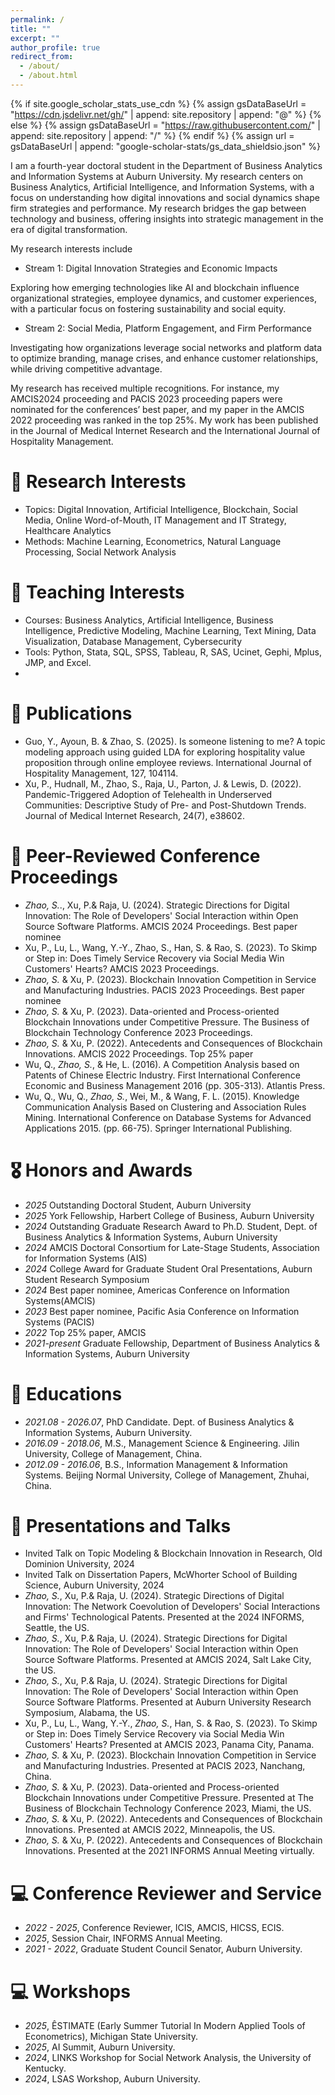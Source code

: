 ```yaml
---
permalink: /
title: ""
excerpt: ""
author_profile: true
redirect_from: 
  - /about/
  - /about.html
---
```


{% if site.google_scholar_stats_use_cdn %}
{% assign gsDataBaseUrl = "https://cdn.jsdelivr.net/gh/" | append: site.repository | append: "@" %}
{% else %}
{% assign gsDataBaseUrl = "https://raw.githubusercontent.com/" | append: site.repository | append: "/" %}
{% endif %}
{% assign url = gsDataBaseUrl | append: "google-scholar-stats/gs_data_shieldsio.json" %}

<span class='anchor' id='about-me'></span>

I am a fourth-year doctoral student in the Department of Business Analytics and Information Systems at Auburn University. My research centers on Business Analytics, Artificial Intelligence, and Information Systems, with a focus on understanding how digital innovations and social dynamics shape firm strategies and performance. My research bridges the gap between technology and business, offering insights into strategic management in the era of digital transformation.

My research interests include
- Stream 1: Digital Innovation Strategies and Economic Impacts

Exploring how emerging technologies like AI and blockchain influence organizational strategies, employee dynamics, and customer experiences, with a particular focus on fostering sustainability and social equity.

- Stream 2: Social Media, Platform Engagement, and Firm Performance

Investigating how organizations leverage social networks and platform data to optimize branding, manage crises, and enhance customer relationships, while driving competitive advantage.

My research has received multiple recognitions. For instance, my AMCIS2024 proceeding and PACIS 2023 proceeding papers were nominated for the conferences’ best paper, and my paper in the AMCIS 2022 proceeding was ranked in the top 25%. My work has been published in the Journal of Medical Internet Research and the International Journal of Hospitality Management.

# 📝 Research Interests 
-	Topics: Digital Innovation, Artificial Intelligence, Blockchain, Social Media, Online Word-of-Mouth, IT Management and IT Strategy, Healthcare Analytics
-	Methods: Machine Learning, Econometrics, Natural Language Processing, Social Network Analysis

# 📝 Teaching Interests 
-	Courses: Business Analytics, Artificial Intelligence, Business Intelligence, Predictive Modeling, Machine Learning, Text Mining, Data Visualization, Database Management, Cybersecurity
-	Tools: Python, Stata, SQL, SPSS, Tableau, R, SAS, Ucinet, Gephi, Mplus, JMP, and Excel.
-	
# 📝 Publications 
-	Guo, Y., Ayoun, B. & Zhao, S. (2025). Is someone listening to me? A topic modeling approach using guided LDA for exploring hospitality value proposition through online employee reviews. International Journal of Hospitality Management, 127, 104114.
-	Xu, P., Hudnall, M., Zhao, S., Raja, U., Parton, J. & Lewis, D. (2022). Pandemic-Triggered Adoption of Telehealth in Underserved Communities: Descriptive Study of Pre- and Post-Shutdown Trends. Journal of Medical Internet Research, 24(7), e38602.

# 📝 Peer-Reviewed Conference Proceedings 
-	*Zhao, S.*., Xu, P.& Raja, U. (2024). Strategic Directions for Digital Innovation: The Role of Developers' Social Interaction within Open Source Software Platforms. AMCIS 2024 Proceedings. Best paper nominee
-	Xu, P., Lu, L., Wang, Y.-Y., Zhao, S., Han, S. & Rao, S. (2023). To Skimp or Step in: Does Timely Service Recovery via Social Media Win Customers' Hearts? AMCIS 2023 Proceedings.
-	*Zhao, S.* & Xu, P. (2023). Blockchain Innovation Competition in Service and Manufacturing Industries. PACIS 2023 Proceedings. Best paper nominee
-	*Zhao, S.* & Xu, P. (2023). Data-oriented and Process-oriented Blockchain Innovations under Competitive Pressure. The Business of Blockchain Technology Conference 2023 Proceedings.
-	*Zhao, S.* & Xu, P. (2022). Antecedents and Consequences of Blockchain Innovations. AMCIS 2022 Proceedings. Top 25% paper
-	Wu, Q., *Zhao, S.*, & He, L. (2016). A Competition Analysis based on Patents of Chinese Electric Industry. First International Conference Economic and Business Management 2016 (pp. 305-313). Atlantis Press.
-	Wu, Q., Wu, Q., *Zhao, S.*, Wei, M., & Wang, F. L. (2015). Knowledge Communication Analysis Based on Clustering and Association Rules Mining. International Conference on Database Systems for Advanced Applications 2015. (pp. 66-75). Springer International Publishing.


# 🎖 Honors and Awards
- *2025* Outstanding Doctoral Student, Auburn University
- *2025* York Fellowship, Harbert College of Business, Auburn University
- *2024* Outstanding Graduate Research Award to Ph.D. Student, Dept. of Business Analytics & Information Systems, Auburn University
- *2024* AMCIS Doctoral Consortium for Late-Stage Students, Association for Information Systems (AIS)
- *2024* College Award for Graduate Student Oral Presentations, Auburn Student Research Symposium
- *2024* Best paper nominee, Americas Conference on Information Systems(AMCIS)
- *2023* Best paper nominee, Pacific Asia Conference on Information Systems (PACIS)
- *2022* Top 25% paper, AMCIS
- *2021-present* Graduate Fellowship, Department of Business Analytics & Information Systems, Auburn University


# 📖 Educations
- *2021.08 - 2026.07*, PhD Candidate. Dept. of Business Analytics & Information Systems, Auburn University. 
- *2016.09 - 2018.06*, M.S., Management Science & Engineering. Jilin University, College of Management, China.
- *2012.09 - 2016.06*, B.S., Information Management & Information Systems. Beijing Normal University, College of Management, Zhuhai, China.

# 💬 Presentations and Talks
- Invited Talk on Topic Modeling & Blockchain Innovation in Research, Old Dominion University, 2024
-	Invited Talk on Dissertation Papers, McWhorter School of Building Science, Auburn University, 2024
-	*Zhao, S.*, Xu, P.& Raja, U. (2024). Strategic Directions of Digital Innovation: The Network Coevolution of Developers' Social Interactions and Firms' Technological Patents. Presented at the 2024 INFORMS, Seattle, the US. 
-	*Zhao, S.*, Xu, P.& Raja, U. (2024). Strategic Directions for Digital Innovation: The Role of Developers' Social Interaction within Open Source Software Platforms. Presented at AMCIS 2024, Salt Lake City, the US.
-	*Zhao, S.*, Xu, P.& Raja, U. (2024). Strategic Directions for Digital Innovation: The Role of Developers' Social Interaction within Open Source Software Platforms. Presented at Auburn University Research Symposium, Alabama, the US.
-	Xu, P., Lu, L., Wang, Y.-Y., *Zhao, S.*, Han, S. & Rao, S. (2023). To Skimp or Step in: Does Timely Service Recovery via Social Media Win Customers' Hearts? Presented at AMCIS 2023, Panama City, Panama.
-	*Zhao, S.* & Xu, P. (2023). Blockchain Innovation Competition in Service and Manufacturing Industries. Presented at PACIS 2023, Nanchang, China.
-	*Zhao, S.* & Xu, P. (2023). Data-oriented and Process-oriented Blockchain Innovations under Competitive Pressure. Presented at The Business of Blockchain Technology Conference 2023, Miami, the US.
-	*Zhao, S.* & Xu, P. (2022). Antecedents and Consequences of Blockchain Innovations. Presented at AMCIS 2022, Minneapolis, the US.
-	*Zhao, S.* & Xu, P. (2022). Antecedents and Consequences of Blockchain Innovations. Presented at the 2021 INFORMS Annual Meeting virtually.

# 💻 Conference Reviewer and Service
- *2022 - 2025*, Conference Reviewer, ICIS, AMCIS, HICSS, ECIS.
- *2025*, Session Chair, INFORMS Annual Meeting.
- *2021 - 2022*, Graduate Student Council Senator, Auburn University.

# 💻 Workshops
- *2025*, ÊSTIMATE (Early Summer Tutorial In Modern Applied Tools of Econometrics), Michigan State University.
- *2025*, AI Summit, Auburn University.
- *2024*, LINKS Workshop for Social Network Analysis, the University of Kentucky.
- *2024*, LSAS Workshop, Auburn University.
